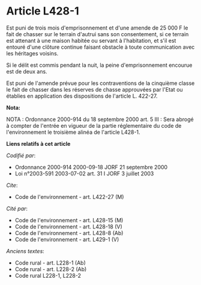 # Article L428-1

Est puni de trois mois d'emprisonnement et d'une amende de 25 000 F le fait de chasser sur le terrain d'autrui sans son
consentement, si ce terrain est attenant à une maison habitée ou servant à l'habitation, et s'il est entouré d'une clôture
continue faisant obstacle à toute communication avec les héritages voisins.

Si le délit est commis pendant la nuit, la peine d'emprisonnement encourue est de deux ans.

Est puni de l'amende prévue pour les contraventions de la cinquième classe le fait de chasser dans les réserves de chasse
approuvées par l'Etat ou établies en application des dispositions de l'article L. 422-27.

**Nota:**

NOTA : Ordonnance 2000-914 du 18 septembre 2000 art. 5 III : Sera abrogé à compter de l'entrée en vigueur de la partie
réglementaire du code de l'environnement le troisième alinéa de l'article L428-1.

**Liens relatifs à cet article**

_Codifié par_:

  - Ordonnance 2000-914 2000-09-18 JORF 21 septembre 2000
  - Loi n°2003-591 2003-07-02 art. 31 I JORF 3 juillet 2003

_Cite_:

  - Code de l'environnement - art. L422-27 (M)

_Cité par_:

  - Code de l'environnement - art. L428-15 (M)
  - Code de l'environnement - art. L428-18 (V)
  - Code de l'environnement - art. L428-8 (Ab)
  - Code de l'environnement - art. L429-1 (V)

_Anciens textes_:

  - Code rural - art. L228-1 (Ab)
  - Code rural - art. L228-2 (Ab)
  - Code rural L228-1, L228-2
